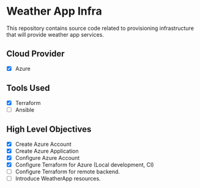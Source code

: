 # Weather App Infra

This repository contains source code related to provisioning infrastructure that will provide weather app services.

## Cloud Provider

- [x] Azure

## Tools Used

- [x] Terraform
- [ ] Ansible

## High Level Objectives

- [x] Create Azure Account
- [x] Create Azure Application
- [x] Configure Azure Account
- [x] Configure Terraform for Azure (Local development, CI)
- [ ] Configure Terraform for remote backend.
- [ ] Introduce WeatherApp resources.
